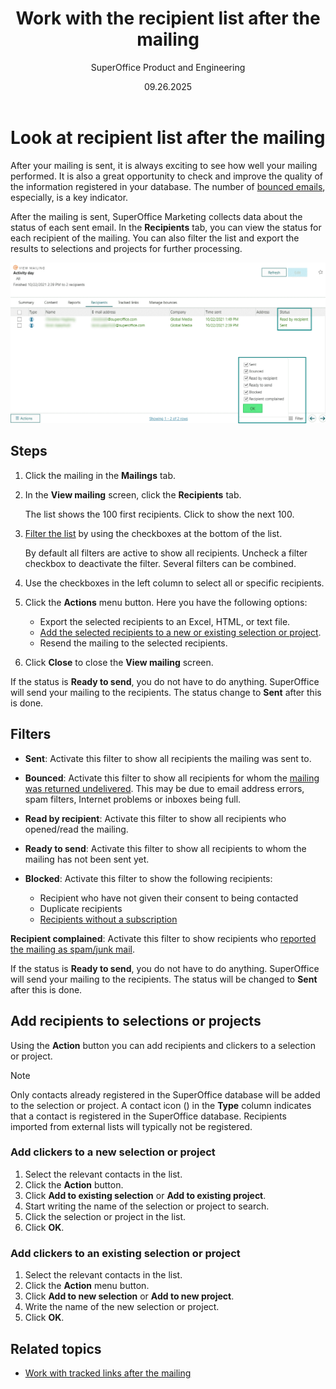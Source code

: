 ﻿---
uid: help-en-mailing-recipient-list
title: Work with the recipient list after the mailing
description: Work with the recipient list after the mailing
keywords: Marketing, recipient
author: SuperOffice Product and Engineering
date: 09.26.2025
version: 10.5
content_type: howto
category: marketing
topic: mailing
license: marketingessentials
audience: person
audience_tooltip: SuperOffice Marketing
language: en
---

# Look at recipient list after the mailing

After your mailing is sent, it is always exciting to see how well your mailing performed. It is also a great opportunity to check and improve the quality of the information registered in your database. The number of [bounced emails][3], especially, is a key indicator.

After the mailing is sent, SuperOffice Marketing collects data about the status of each sent email. In the **Recipients** tab, you can view the status for each recipient of the mailing. You can also filter the list and export the results to selections and projects for further processing.

![You can see the status of the mailing in the Status field -screenshot][img4]

## Steps

1. Click the mailing in the **Mailings** tab.

2. In the **View mailing** screen, click the **Recipients** tab.

    The list shows the 100 first recipients. Click <i class="ph ph-arrow-right" aria-label="Arrow right"></i> to show the next 100.

3. [Filter the list](#filters) by using the checkboxes at the bottom of the list.

    By default all filters are active to show all recipients. Uncheck a filter checkbox to deactivate the filter. Several filters can be combined.

4. Use the checkboxes in the left column to select all or specific recipients.

5. Click the **Actions** menu button. Here you have the following options:
    * Export the selected recipients to an Excel, HTML, or text file.
    * [Add the selected recipients to a new or existing selection or project](#add-recipients).
    * Resend the mailing to the selected recipients.

6. Click **Close** to close the **View mailing** screen.

If the status is **Ready to send**, you do not have to do anything. SuperOffice will send your mailing to the recipients. The status change to **Sent** after this is done.

## Filters

* **Sent**: Activate this filter to show all recipients the mailing was sent to.

* **Bounced**: Activate this filter to show all recipients for whom the [mailing was returned undelivered][3]. This may be due to email address errors, spam filters, Internet problems or inboxes being full.

* **Read by recipient**: Activate this filter to show all recipients who opened/read the mailing.

* **Ready to send**: Activate this filter to show all recipients to whom the mailing has not been sent yet.

* **Blocked**: Activate this filter to show the following recipients:

  * Recipient who have not given their consent to being contacted
  * Duplicate recipients
  * [Recipients without a subscription][5]

**Recipient complained**: Activate this filter to show recipients who [reported the mailing as spam/junk mail][4].

If the status is **Ready to send**, you do not have to do anything. SuperOffice will send your mailing to the recipients. The status will be changed to **Sent** after this is done.

## <a id="add-recipients"></a>Add recipients to selections or projects

Using the **Action** button you can add recipients and clickers to a selection or project.

> [!NOTE]
> Only contacts already registered in the SuperOffice database will be added to the selection or project. A contact icon (<i class="ph ph-user-circle" aria-hidden="true"></i>) in the **Type** column indicates that a contact is registered in the SuperOffice database. Recipients imported from external lists will typically not be registered.

### Add clickers to a new selection or project

1. Select the relevant contacts in the list.
2. Click the **Action** button.
3. Click **Add to existing selection** or **Add to existing project**.
4. Start writing the name of the selection or project to search.
5. Click the selection or project in the list.
6. Click **OK**.

### Add clickers to an existing selection or project

1. Select the relevant contacts in the list.
2. Click the **Action** menu button.
3. Click **Add to new selection** or **Add to new project**.
4. Write the name of the new selection or project.
5. Click **OK**.

## Related topics

* [Work with tracked links after the mailing][1]

<!-- Referenced links -->
[1]: ../../tracked-links/learn/explore-clicks.md
[3]: manage-bounces.md
[4]: spam-complaints.md
[5]: manage-email-subscriptions.md

<!-- Referenced images -->
[img4]: ../../../../media/loc/en/marketing/recipients-tab-status.png
